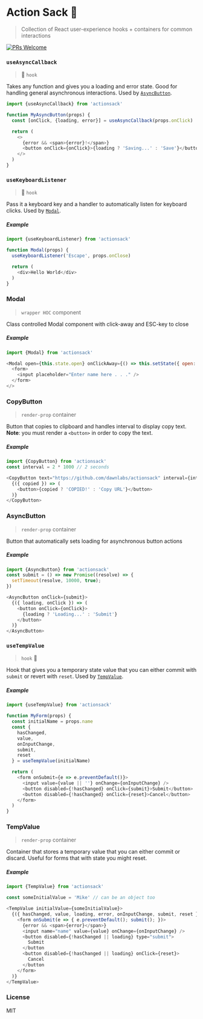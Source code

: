 # Action Sack 🎒
> Collection of React user-experience hooks + containers for common interactions

[![PRs Welcome](https://img.shields.io/badge/PRs-welcome-brightgreen.svg)](http://makeapullrequest.com)

### `useAsyncCallback`
> 🎣 `hook`

Takes any function and gives you a loading and error state. Good for handling
general asynchronous interactions. Used by [`AsyncButton`](#asyncbutton).

```js
import {useAsyncCallback} from 'actionsack'

function MyAsyncButton(props) {
  const [onClick, {loading, error}] = useAsyncCallback(props.onClick)

  return (
    <>
      {error && <span>{error}!</span>}
      <button onClick={onClick}>{loading ? 'Saving...' : 'Save'}</button>  
    </>
  )
}
```

### `useKeyboardListener`
> 🎣 `hook`

Pass it a keyboard key and a handler to automatically listen for keyboard clicks. Used by [`Modal`](#modal).


##### Example
```js
import {useKeyboardListener} from 'actionsack'

function Modal(props) {
  useKeyboardListener('Escape', props.onClose)

  return (
    <div>Hello World</div>
  )
}
```

### Modal
> `wrapper HOC` component

Class controlled Modal component with click-away and ESC-key to close

##### Example
```javascript
import {Modal} from 'actionsack'

<Modal open={this.state.open} onClickAway={() => this.setState({ open: false})}>
  <form>
    <input placeholder="Enter name here . . ." />
  </form>
</>
```

### CopyButton
> `render-prop` container

Button that copies to clipboard and handles interval to display copy text.
**Note**: you must render a `<button>` in order to copy the text.

##### Example
```javascript
import {CopyButton} from 'actionsack'
const interval = 2 * 1000 // 2 seconds

<CopyButton text="https://github.com/dawnlabs/actionsack" interval={interval}>
  {({ copied }) => (
    <button>{copied ? 'COPIED!' : 'Copy URL'}</button>
  )}
</CopyButton>
```

### AsyncButton
> `render-prop` container

Button that automatically sets loading for asynchronous button actions

##### Example
```javascript
import {AsyncButton} from 'actionsack'
const submit = () => new Promise((resolve) => {
  setTimeout(resolve, 10000, true);
})

<AsyncButton onClick={submit}>
  {({ loading, onClick }) => (
    <button onClick={onClick}>
      {loading ? 'Loading...' : 'Submit'}
    </button>
  )}
</AsyncButton>
```

### `useTempValue`
> `hook` 🎣

Hook that gives you a temporary state value that you can either commit with `submit` or revert with `reset`. Used by [`TempValue`](#tempvalue).

##### Example

```javascript
import {useTempValue} from 'actionsack'

function MyForm(props) {
  const initialName = props.name
  const {
    hasChanged,
    value,
    onInputChange,
    submit,
    reset
  } = useTempValue(initialName)

  return (
    <form onSubmit={e => e.preventDefault()}>
      <input value={value || ''} onChange={onInputChange} />
      <button disabled={!hasChanged} onClick={submit}>Submit</button>
      <button disabled={!hasChanged} onClick={reset}>Cancel</button>
    </form>
  )
}
```

### TempValue
> `render-prop` container

Container that stores a temporary value that you can either commit or discard. Useful for forms that with state you might reset.

##### Example
```javascript
import {TempValue} from 'actionsack'

const someInitialValue = 'Mike' // can be an object too

<TempValue initialValue={someInitialValue}>
  {({ hasChanged, value, loading, error, onInputChange, submit, reset }) => (
    <form onSubmit(e => { e.preventDefault(); submit(); })>
      {error && <span>{error}</span>}
      <input name="name" value={value} onChange={onInputChange} />
      <button disabled={!hasChanged || loading} type="submit">
        Submit
      </button
      <button disabled={!hasChanged || loading} onClick={reset}>
        Cancel
      </button
    </form>
  )}
</TempValue>
```

### License
MIT
